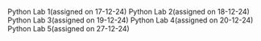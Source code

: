 Python Lab 1(assigned on 17-12-24)
Python Lab 2(assigned on 18-12-24)
Python Lab 3(assigned on 19-12-24)
Python Lab 4(assigned on 20-12-24)
Python Lab 5(assigned on 27-12-24)
